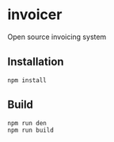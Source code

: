 # invoicer

Open source invoicing system

## Installation

```
npm install
```

## Build

```
npm run den
npm run build
```
